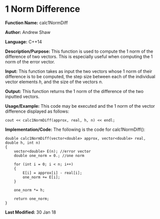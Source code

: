 # 1 Norm Difference

**Function Name:** calc1NormDiff

**Author:** Andrew Shaw

**Language:** C++14

**Description/Purpose:** This function is used to compute the 1 norm of the difference of two vectors. This is especially useful when computing the 1 norm of the error vector.

**Input:** This function takes as input the two vectors whose 1 norm of their difference is to be computed, the step size between each of the individual vector elements *h*, and the size of the vectors *n*.

**Output:** This function returns the 1 norm of the difference of the two inputted vectors.

**Usage/Example:** This code may be executed and the 1 norm of the vector difference displayed as follows:
~~~~
cout << calc1NormDiff(approx, real, h, n) << endl;
~~~~
**Implementation/Code:** The following is the code for calc1NormDiff():
~~~~
double calc1NormDiff(vector<double> approx, vector<double> real, double h, int n)
{
	vector<double> E(n); //error vector
	double one_norm = 0.; //one norm

	for (int i = 0; i < n; i++)
	{
		E[i] = approx[i] - real[i];
		one_norm += E[i];
	}

	one_norm *= h;

	return one_norm;
}
~~~~
**Last Modified:** 30 Jan 18
